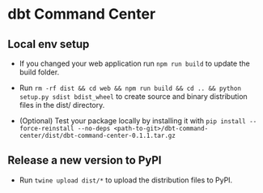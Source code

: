 # dbt Command Center

## Local env setup

- If you changed your web application run `npm run build` to update the build folder.

- Run `rm -rf dist && cd web && npm run build && cd .. && python setup.py sdist bdist_wheel` to create source and binary distribution files in the dist/ directory.

- (Optional) Test your package locally by installing it with `pip install --force-reinstall --no-deps <path-to-git>/dbt-command-center/dist/dbt-command-center-0.1.1.tar.gz`

## Release a new version to PyPI

- Run `twine upload dist/*` to upload the distribution files to PyPI.
